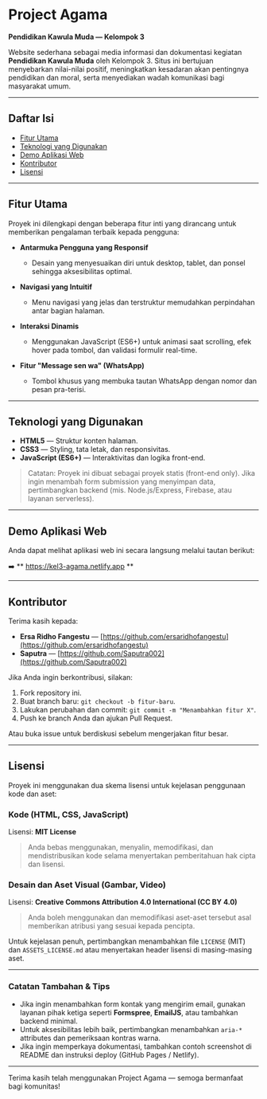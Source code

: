 # Project Agama

**Pendidikan Kawula Muda — Kelompok 3**

Website sederhana sebagai media informasi dan dokumentasi kegiatan **Pendidikan Kawula Muda** oleh Kelompok 3. Situs ini bertujuan menyebarkan nilai-nilai positif, meningkatkan kesadaran akan pentingnya pendidikan dan moral, serta menyediakan wadah komunikasi bagi masyarakat umum.

---

## Daftar Isi

* [Fitur Utama](#fitur-utama)
* [Teknologi yang Digunakan](#teknologi-yang-digunakan)
* [Demo Aplikasi Web](#demo-aplikasi-web)
* [Kontributor](#kontributor)
* [Lisensi](#lisensi)

---

## Fitur Utama

Proyek ini dilengkapi dengan beberapa fitur inti yang dirancang untuk memberikan pengalaman terbaik kepada pengguna:

* **Antarmuka Pengguna yang Responsif**

  * Desain yang menyesuaikan diri untuk desktop, tablet, dan ponsel sehingga aksesibilitas optimal.

* **Navigasi yang Intuitif**

  * Menu navigasi yang jelas dan terstruktur memudahkan perpindahan antar bagian halaman.

* **Interaksi Dinamis**

  * Menggunakan JavaScript (ES6+) untuk animasi saat scrolling, efek hover pada tombol, dan validasi formulir real-time.

* **Fitur "Message sen wa" (WhatsApp)**

  * Tombol khusus yang membuka tautan WhatsApp dengan nomor dan pesan pra-terisi.

---

## Teknologi yang Digunakan

* **HTML5** — Struktur konten halaman.
* **CSS3** — Styling, tata letak, dan responsivitas.
* **JavaScript (ES6+)** — Interaktivitas dan logika front-end.

> Catatan: Proyek ini dibuat sebagai proyek statis (front-end only). Jika ingin menambah form submission yang menyimpan data, pertimbangkan backend (mis. Node.js/Express, Firebase, atau layanan serverless).

---

## Demo Aplikasi Web

Anda dapat melihat aplikasi web ini secara langsung melalui tautan berikut:

➡️ ** https://kel3-agama.netlify.app **

---

## Kontributor

Terima kasih kepada:

* **Ersa Ridho Fangestu** — [https://github.com/ersaridhofangestu](https://github.com/ersaridhofangestu)
* **Saputra** — [https://github.com/Saputra002](https://github.com/Saputra002)

Jika Anda ingin berkontribusi, silakan:

1. Fork repository ini.
2. Buat branch baru: `git checkout -b fitur-baru`.
3. Lakukan perubahan dan commit: `git commit -m "Menambahkan fitur X"`.
4. Push ke branch Anda dan ajukan Pull Request.

Atau buka issue untuk berdiskusi sebelum mengerjakan fitur besar.

---

## Lisensi

Proyek ini menggunakan dua skema lisensi untuk kejelasan penggunaan kode dan aset:

### Kode (HTML, CSS, JavaScript)

Lisensi: **MIT License**

> Anda bebas menggunakan, menyalin, memodifikasi, dan mendistribusikan kode selama menyertakan pemberitahuan hak cipta dan lisensi.

### Desain dan Aset Visual (Gambar, Video)

Lisensi: **Creative Commons Attribution 4.0 International (CC BY 4.0)**

> Anda boleh menggunakan dan memodifikasi aset-aset tersebut asal memberikan atribusi yang sesuai kepada pencipta.

Untuk kejelasan penuh, pertimbangkan menambahkan file `LICENSE` (MIT) dan `ASSETS_LICENSE.md` atau menyertakan header lisensi di masing-masing aset.

---

### Catatan Tambahan & Tips

* Jika ingin menambahkan form kontak yang mengirim email, gunakan layanan pihak ketiga seperti **Formspree**, **EmailJS**, atau tambahkan backend minimal.
* Untuk aksesibilitas lebih baik, pertimbangkan menambahkan `aria-*` attributes dan pemeriksaan kontras warna.
* Jika ingin memperkaya dokumentasi, tambahkan contoh screenshot di README dan instruksi deploy (GitHub Pages / Netlify).

---

Terima kasih telah menggunakan Project Agama — semoga bermanfaat bagi komunitas!
